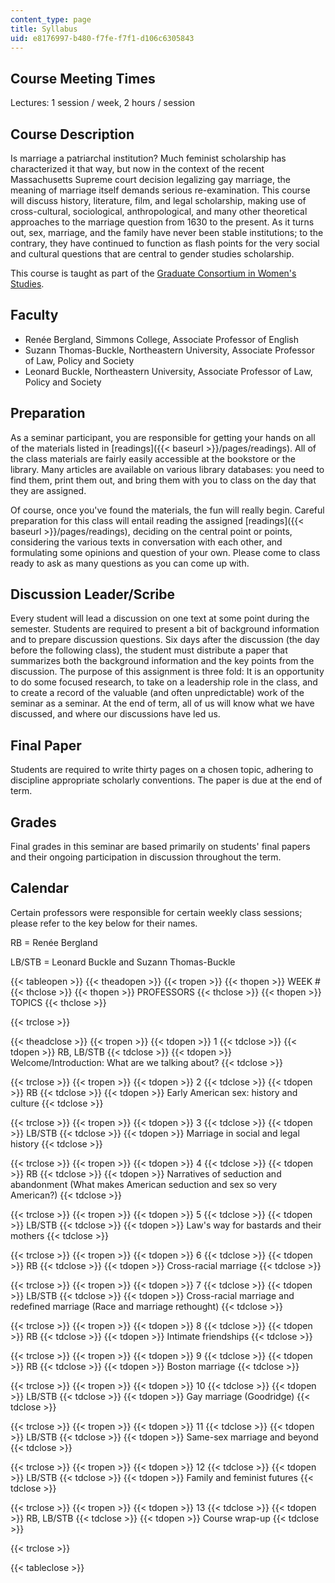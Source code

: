 ```yaml
---
content_type: page
title: Syllabus
uid: e8176997-b480-f7fe-f7f1-d106c6305843
---
```


Course Meeting Times
--------------------

Lectures: 1 session / week, 2 hours / session

Course Description
------------------

Is marriage a patriarchal institution? Much feminist scholarship has characterized it that way, but now in the context of the recent Massachusetts Supreme court decision legalizing gay marriage, the meaning of marriage itself demands serious re-examination. This course will discuss history, literature, film, and legal scholarship, making use of cross-cultural, sociological, anthropological, and many other theoretical approaches to the marriage question from 1630 to the present. As it turns out, sex, marriage, and the family have never been stable institutions; to the contrary, they have continued to function as flash points for the very social and cultural questions that are central to gender studies scholarship.

This course is taught as part of the [Graduate Consortium in Women's Studies](http://web.mit.edu/gcws/).

Faculty
-------

*   Renée Bergland, Simmons College, Associate Professor of English
*   Suzann Thomas-Buckle, Northeastern University, Associate Professor of Law, Policy and Society
*   Leonard Buckle, Northeastern University, Associate Professor of Law, Policy and Society

Preparation
-----------

As a seminar participant, you are responsible for getting your hands on all of the materials listed in [readings]({{< baseurl >}}/pages/readings). All of the class materials are fairly easily accessible at the bookstore or the library. Many articles are available on various library databases: you need to find them, print them out, and bring them with you to class on the day that they are assigned.

Of course, once you've found the materials, the fun will really begin. Careful preparation for this class will entail reading the assigned [readings]({{< baseurl >}}/pages/readings), deciding on the central point or points, considering the various texts in conversation with each other, and formulating some opinions and question of your own. Please come to class ready to ask as many questions as you can come up with.

Discussion Leader/Scribe
------------------------

Every student will lead a discussion on one text at some point during the semester. Students are required to present a bit of background information and to prepare discussion questions. Six days after the discussion (the day before the following class), the student must distribute a paper that summarizes both the background information and the key points from the discussion. The purpose of this assignment is three fold: It is an opportunity to do some focused research, to take on a leadership role in the class, and to create a record of the valuable (and often unpredictable) work of the seminar as a seminar. At the end of term, all of us will know what we have discussed, and where our discussions have led us.

Final Paper
-----------

Students are required to write thirty pages on a chosen topic, adhering to discipline appropriate scholarly conventions. The paper is due at the end of term.

Grades
------

Final grades in this seminar are based primarily on students' final papers and their ongoing participation in discussion throughout the term.

Calendar
--------

Certain professors were responsible for certain weekly class sessions; please refer to the key below for their names.

RB = Renée Bergland

LB/STB = Leonard Buckle and Suzann Thomas-Buckle

{{< tableopen >}}
{{< theadopen >}}
{{< tropen >}}
{{< thopen >}}
WEEK #
{{< thclose >}}
{{< thopen >}}
PROFESSORS
{{< thclose >}}
{{< thopen >}}
TOPICS
{{< thclose >}}

{{< trclose >}}

{{< theadclose >}}
{{< tropen >}}
{{< tdopen >}}
1
{{< tdclose >}}
{{< tdopen >}}
RB, LB/STB
{{< tdclose >}}
{{< tdopen >}}
Welcome/Introduction: What are we talking about?
{{< tdclose >}}

{{< trclose >}}
{{< tropen >}}
{{< tdopen >}}
2
{{< tdclose >}}
{{< tdopen >}}
RB
{{< tdclose >}}
{{< tdopen >}}
Early American sex: history and culture
{{< tdclose >}}

{{< trclose >}}
{{< tropen >}}
{{< tdopen >}}
3
{{< tdclose >}}
{{< tdopen >}}
LB/STB
{{< tdclose >}}
{{< tdopen >}}
Marriage in social and legal history
{{< tdclose >}}

{{< trclose >}}
{{< tropen >}}
{{< tdopen >}}
4
{{< tdclose >}}
{{< tdopen >}}
RB
{{< tdclose >}}
{{< tdopen >}}
Narratives of seduction and abandonment (What makes American seduction and sex so very American?)
{{< tdclose >}}

{{< trclose >}}
{{< tropen >}}
{{< tdopen >}}
5
{{< tdclose >}}
{{< tdopen >}}
LB/STB
{{< tdclose >}}
{{< tdopen >}}
Law's way for bastards and their mothers
{{< tdclose >}}

{{< trclose >}}
{{< tropen >}}
{{< tdopen >}}
6
{{< tdclose >}}
{{< tdopen >}}
RB
{{< tdclose >}}
{{< tdopen >}}
Cross-racial marriage
{{< tdclose >}}

{{< trclose >}}
{{< tropen >}}
{{< tdopen >}}
7
{{< tdclose >}}
{{< tdopen >}}
LB/STB
{{< tdclose >}}
{{< tdopen >}}
Cross-racial marriage and redefined marriage (Race and marriage rethought)
{{< tdclose >}}

{{< trclose >}}
{{< tropen >}}
{{< tdopen >}}
8
{{< tdclose >}}
{{< tdopen >}}
RB
{{< tdclose >}}
{{< tdopen >}}
Intimate friendships
{{< tdclose >}}

{{< trclose >}}
{{< tropen >}}
{{< tdopen >}}
9
{{< tdclose >}}
{{< tdopen >}}
RB
{{< tdclose >}}
{{< tdopen >}}
Boston marriage
{{< tdclose >}}

{{< trclose >}}
{{< tropen >}}
{{< tdopen >}}
10
{{< tdclose >}}
{{< tdopen >}}
LB/STB
{{< tdclose >}}
{{< tdopen >}}
Gay marriage (Goodridge)
{{< tdclose >}}

{{< trclose >}}
{{< tropen >}}
{{< tdopen >}}
11
{{< tdclose >}}
{{< tdopen >}}
LB/STB
{{< tdclose >}}
{{< tdopen >}}
Same-sex marriage and beyond
{{< tdclose >}}

{{< trclose >}}
{{< tropen >}}
{{< tdopen >}}
12
{{< tdclose >}}
{{< tdopen >}}
LB/STB
{{< tdclose >}}
{{< tdopen >}}
Family and feminist futures
{{< tdclose >}}

{{< trclose >}}
{{< tropen >}}
{{< tdopen >}}
13
{{< tdclose >}}
{{< tdopen >}}
RB, LB/STB
{{< tdclose >}}
{{< tdopen >}}
Course wrap-up
{{< tdclose >}}

{{< trclose >}}

{{< tableclose >}}